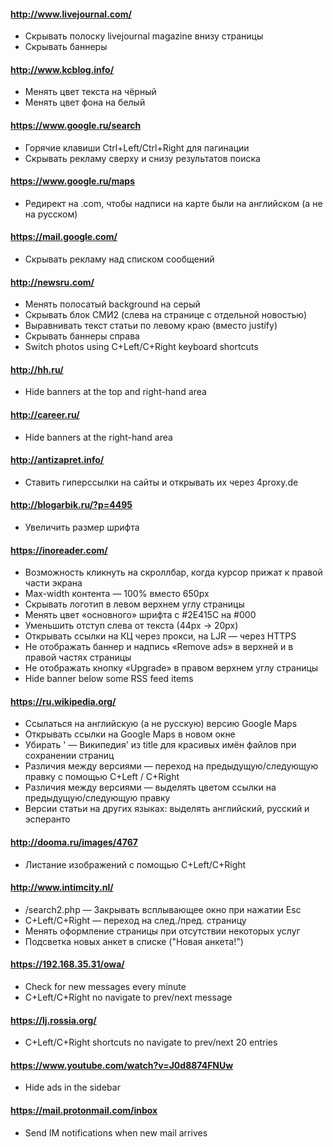 #### http://www.livejournal.com/
* Скрывать полоску livejournal magazine внизу страницы
* Скрывать баннеры

#### http://www.kcblog.info/
* Менять цвет текста на чёрный
* Менять цвет фона на белый

#### https://www.google.ru/search
* Горячие клавиши Ctrl+Left/Ctrl+Right для пагинации
* Скрывать рекламу сверху и снизу результатов поиска

#### https://www.google.ru/maps
* Редирект на .com, чтобы надписи на карте были на английском (а не на русском)

#### https://mail.google.com/
* Скрывать рекламу над списком сообщений

#### http://newsru.com/
* Менять полосатый background на серый
* Скрывать блок СМИ2 (слева на странице с отдельной новостью)
* Выравнивать текст статьи по левому краю (вместо justify)
* Скрывать баннеры справа
* Switch photos using C+Left/C+Right keyboard shortcuts

#### http://hh.ru/
* Hide banners at the top and right-hand area

#### http://career.ru/
* Hide banners at the right-hand area

#### http://antizapret.info/
* Ставить гиперссылки на сайты и открывать их через 4proxy.de

#### http://blogarbik.ru/?p=4495
* Увеличить размер шрифта

#### https://inoreader.com/
* Возможность кликнуть на скроллбар, когда курсор прижат к правой части экрана
* Max-width контента — 100% вместо 650px
* Скрывать логотип в левом верхнем углу страницы
* Менять цвет «основного» шрифта с #2E415C на #000
* Уменьшить отступ слева от текста (44px → 20px)
* Открывать ссылки на КЦ через прокси, на LJR — через HTTPS
* Не отображать баннер и надпись «Remove ads» в верхней и в правой частях страницы
* Не отображать кнопку «Upgrade» в правом верхнем углу страницы
* Hide banner below some RSS feed items

#### https://ru.wikipedia.org/
* Ссылаться на английскую (а не русскую) версию Google Maps
* Открывать ссылки на Google Maps в новом окне
* Убирать ' — Википедия' из title для красивых имён файлов при сохранении страниц
* Различия между версиями — переход на предыдущую/следующую правку с помощью C+Left / C+Right
* Различия между версиями — выделять цветом ссылки на предыдущую/следующую правку
* Версии статьи на других языках: выделять английский, русский и эсперанто

#### http://dooma.ru/images/4767
* Листание изображений с помощью C+Left/C+Right

#### http://www.intimcity.nl/
* /search2.php — Закрывать всплывающее окно при нажатии Esc
* C+Left/C+Right — переход на след./пред. страницу
* Менять оформление страницы при отсутствии некоторых услуг
* Подсветка новых анкет в списке ("Новая анкета!")

#### https://192.168.35.31/owa/
* Check for new messages every minute
* C+Left/C+Right no navigate to prev/next message

#### https://lj.rossia.org/
* C+Left/C+Right shortcuts no navigate to prev/next 20 entries

#### https://www.youtube.com/watch?v=J0d8874FNUw
* Hide ads in the sidebar

#### https://mail.protonmail.com/inbox
* Send IM notifications when new mail arrives
